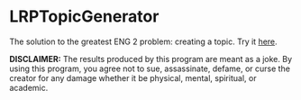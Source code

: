 # LRPTopicGenerator
The solution to the greatest ENG 2 problem: creating a topic. Try it [here](http://lrptopicgenerator.herokuapp.com). 

**DISCLAIMER:** The results produced by this program are meant as a joke. By using this program, you agree not to sue, assassinate, defame, or curse the creator for any damage whether it be physical, mental, spiritual, or academic.
